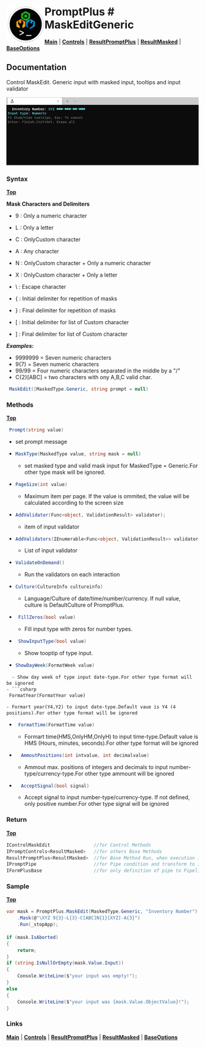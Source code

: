 # <img align="left" width="100" height="100" src="./images/icon.png"> PromptPlus # MaskEditGeneric
[**Main**](index.md#help) | 
[**Controls**](index.md#apis) |
[**ResultPromptPlus**](resultpromptplus) |
[**ResultMasked**](resultmasked) |
[**BaseOptions**](baseoptions)


## Documentation
Control MaskEdit. Generic input with masked input, tooltips and input validator

![](./images/MaskEditGeneric.gif)

### Syntax
[**Top**](#-promptplus--maskeditgeneric)

**Mask Characters and Delimiters**

 - 9 : Only a numeric character
 - L : Only a letter 
 - C : OnlyCustom character 
 - A : Any character
 - N : OnlyCustom character +  Only a numeric character
 - X : OnlyCustom character +  Only a letter

 - \ : Escape character
 - { : Initial delimiter for repetition of masks
 - } : Final delimiter for repetition of masks
 - \[ : Initial delimiter for list of Custom character
 - \] : Final delimiter for list of Custom character

**_Examples:_**

- 9999999 = Seven numeric characters
- 9{7} = Seven numeric characters
- 99\/99 = Four numeric characters separated in the middle by a "/"
- C{2}\[ABC\] = two characters with ony A,B,C valid char.

```csharp
 MaskEdit([MaskedType.Generic, string prompt = null)
 ```

 ### Methods
[**Top**](#-promptplus--maskeditdate)

 ```csharp
  Prompt(string value)
  ``` 
  - set prompt message 
- ```csharp
  MaskType(MaskedType value, string mask = null)
  ``` 
  - set masked type and valid mask input for  MaskedType = Generic.For other type mask will be ignored.
- ```csharp
  PageSize(int value)
    ```
    - Maximum item per page. If the value is ommited, the value will be calculated according to the screen size 
- ```csharp
  AddValidator(Func<object, ValidationResult> validator);
  ``` 
    - item of input validator
- ```csharp
  AddValidators(IEnumerable<Func<object, ValidationResult>> validators)
  ``` 
    - List of input validator
- ```csharp
  ValidateOnDemand()
  ``` 
    - Run the validators on each interaction
- ```csharp
  Culture(CultureInfo cultureinfo)
  ``` 
    - Language/Culture of date/time/number/currency. If null value, culture is DefaultCulture of PromptPlus.
- ```csharp
   FillZeros(bool value)
  ``` 
    - Fill input type with zeros for number types.
- ```csharp
   ShowInputType(bool value)
  ``` 
    - Show tooptip of type input.
 - ```csharp
   ShowDayWeek(FormatWeek value)
  ``` 
    - Show day week of type input date-type.For other type format will be ignored
- ```csharp
   FormatYear(FormatYear value)
  ``` 
    - Formart year(Y4,Y2) to input date-type.Default vaue is Y4 (4 positions).For other type format will be ignored
- ```csharp
   FormatTime(FormatTime value)
  ``` 
    - Formart time(HMS,OnlyHM,OnlyH) to input time-type.Default value is HMS (Hours, minutes, seconds).For other type format will be ignored
- ```csharp
    AmmoutPositions(int intvalue, int decimalvalue)
  ``` 
    - Ammout max. positions of integers and decimals to input number-type/currency-type.For other type ammount will be ignored
- ```csharp
    AcceptSignal(bool signal)
  ``` 
    -  Accept signal to input number-type/currency-type. If not defined, only positive number.For other type signal will be ignored

### Return
[**Top**](#-promptplus--maskeditdate)

```csharp
IControlMaskEdit                //for Control Methods
IPromptControls<ResultMasked>   //for others Base Methods
ResultPromptPlus<ResultMasked>  //for Base Method Run, when execution is direct 
IPromptPipe                     //for Pipe condition and transform to IFormPlusBase 
IFormPlusBase                   //for only definition of pipe to Pipeline Control
```

### Sample
[**Top**](#-promptplus--maskeditgeneric)

```csharp
var mask = PromptPlus.MaskEdit(MaskedType.Generic, "Inventory Number")
    .Mask(@"\XYZ 9{3}-L{3}-C[ABC]N{1}[XYZ]-A{3}")
    .Run(_stopApp);

if (mask.IsAborted)
{
    return;
}
if (string.IsNullOrEmpty(mask.Value.Input))
{
    Console.WriteLine($"your input was empty!");
}
else
{
    Console.WriteLine($"your input was {mask.Value.ObjectValue}!");
}
```

### Links
[**Main**](index.md#help) | 
[**Controls**](index.md#apis) |
[**ResultPromptPlus**](resultpromptplus) |
[**ResultMasked**](resultmasked) |
[**BaseOptions**](baseoptions)

